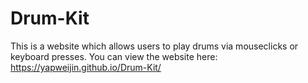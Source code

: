 # Drum-Kit
This is a website which allows users to play drums via mouseclicks or keyboard presses. You can view the website here: https://yapweijin.github.io/Drum-Kit/
